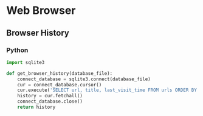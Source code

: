 # Web Browser

## Browser History

### Python

```python
import sqlite3

def get_browser_history(database_file):
    connect_database = sqlite3.connect(database_file)
    cur = connect_database.cursor()
    cur.execute('SELECT url, title, last_visit_time FROM urls ORDER BY last_visit_time DESC')
    history = cur.fetchall()
    connect_database.close()
    return history
```